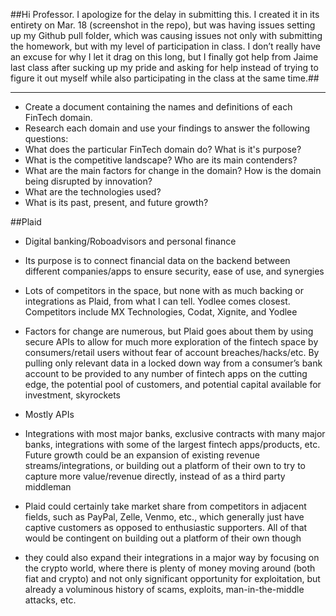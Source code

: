 ##Hi Professor. I apologize for the delay in submitting this. I created it in its entirety on Mar. 18 (screenshot in the repo), but was having issues setting up my Github pull folder, which was causing issues not only with submitting the homework, but with my level of participation in class. I don’t really have an excuse for why I let it drag on this long, but I finally got help from Jaime last class after sucking up my pride and asking for help instead of trying to figure it out myself while also participating in the class at the same time.##
 
-----------------------------------------------------------------------------------------------------------------------
* Create a document containing the names and definitions of each FinTech domain.
* Research each domain and use your findings to answer the following questions:
* What does the particular FinTech domain do? What is it's purpose?
* What is the competitive landscape? Who are its main contenders?
* What are the main factors for change in the domain? How is the domain being disrupted by innovation?
* What are the technologies used?
* What is its past, present, and future growth?


##Plaid
* Digital banking/Roboadvisors and personal finance
* Its purpose is to connect financial data on the backend between different companies/apps to 		ensure security, ease of use, and synergies 
* Lots of competitors in the space, but none with as much backing or integrations as Plaid, from what I can tell. Yodlee comes closest. Competitors include MX Technologies, Codat, Xignite, and Yodlee
* Factors for change are numerous, but Plaid goes about them by using secure APIs to allow for much more exploration of the fintech space by consumers/retail users without fear of account breaches/hacks/etc. By pulling only relevant data in a locked down way from a consumer’s bank account to be provided to any number of fintech apps on the cutting edge, the potential pool of customers, and potential capital available for investment, skyrockets
* Mostly APIs
* Integrations with most major banks, exclusive contracts with many major banks, integrations with some of the largest fintech apps/products, etc. Future growth could be an expansion of existing revenue streams/integrations, or building out a platform of their own to try to capture more value/revenue directly, instead of as a third party middleman

* Plaid could certainly take market share from competitors in adjacent fields, such as PayPal, Zelle, Venmo, etc., which generally just have captive customers as opposed to enthusiastic supporters. All of that would be contingent on building out a platform of their own though

* they could also expand their integrations in a major way by focusing on the crypto world, where there is plenty of money moving around (both fiat and crypto) and not only significant opportunity for exploitation, but already a voluminous history of scams, exploits, man-in-the-middle attacks, etc. 

